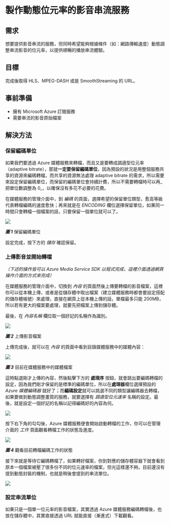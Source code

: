 # 製作動態位元率的影音串流服務

## 需求

想要提供影音串流的服務，但同時希望能夠根據條件（如：網路傳輸速度）動態調整串流影音的位元率，以提供順暢的播放串流體驗。

## 目標

完成後取得 HLS、MPEG-DASH 或是 SmoothStreaming 的 URL。

## 事前準備

* 擁有 Microsoft Azure 訂閱服務
* 需要串流的影音原始檔案

## 解決方法

### 保留編碼單位

如果我們要透過 Azure 媒體服務來轉檔，而且又是要轉成調適型位元率（adaptive bitrate），那就**一定要保留編碼單位**，因為預設的狀況是用整個服務共享的資源來編碼轉檔，而共享的資源無法處理 adaptive bitrate 的需求，所以需要來設定保留編碼單位，而保留的編碼單位會持續計費，所以不需要轉檔時可以再_把單位數調整為 0_，以確保沒有多花不必要的花費。

在媒體服務的管理介面中，到 _編碼_ 的頁面，選擇希望的保留單位類型，愈高等級代表轉檔編碼的速度愈快；再來就是在 _ENCODING_ 欄位選擇保留單位，如果同一時間只會轉檔一個檔案的話，只要保留一個單位就可以了。

![](https://skgitbook.blob.core.windows.net/azurerecipestw/ch06/reserve_encoding_unit.png)

_**圖 1**_ 保留編碼單位

設定完成，按下方的 _儲存_ 確認保留。

### 上傳影音並開始轉檔

_（下述的操作皆可以 Azure Media Service SDK 以程式完成，這裡介面透過網頁操作介面的方式來完成）_

在媒體服務的管理介面中，切換到 _內容_ 的頁面然後上傳要轉檔的影音檔案，這裡你可以從本機上傳，或者是從儲存體中取出檔案（建立媒體服務時都會要設定搭配的儲存體帳號）來處理，直接在網頁上從本機上傳的話，單檔最多只能 200MB，所以若有更大的檔案要處理，就要先把檔案上傳到儲存體。

最後，在 _內容名稱_ 欄位取一個好記的名稱作為識別。

![](https://skgitbook.blob.core.windows.net/azurerecipestw/ch06/uploading_media_file.png)

_**圖 2**_ 上傳影音檔案

上傳完成後，就可以在 _內容_ 的頁面中看到目錄媒體服務中的媒體內容：

![](https://skgitbook.blob.core.windows.net/azurerecipestw/ch06/media_content.png)

_**圖 3**_ 目前在媒體服務中的媒體檔案


這時點選剛才上傳的內容，然後點擊下方的 **處理序** 按鈕，就會跳出要編碼轉檔的設定，因為我們剛才保留的是標準的編碼單位，所以在**處理器**欄位選擇預設的 _Azure 媒體編碼器_ 就好了；而**編碼設定**就可以挑選不同的類型讓編碼器去轉檔，如果要做到動態調整畫質的服務，就要選擇有 _調適型位元速率_ 名稱的設定。最後，就是設定一個好記的名稱以記得編碼好的內容為何。

![](https://skgitbook.blob.core.windows.net/azurerecipestw/ch06/setting_encoding_job.png)

按下右下角的勾勾後，Azure 媒體服務便會開始啟動轉檔的工作，你可以在管理介面的 _工作_ 頁面觀看轉檔工作的狀態及進度。

![](https://skgitbook.blob.core.windows.net/azurerecipestw/ch06/encoding_job.png)

_**圖 4**_ 觀看目前轉檔編碼工作的狀態

接下來就是等待它編碼轉檔了，如果轉好檔案，你到對應的儲存體容器下就會看到原本一個檔案被壓了很多份不同的位元速率的檔案，但光這樣還不夠，目前還沒有提到動態封裝的機制，也就是稍後會提到的串流單位。

![](https://skgitbook.blob.core.windows.net/azurerecipestw/ch06/multiple_bitrate.png)


### 設定串流單位

如果只是一個單一位元率的影音檔案，其實透過 Azure 媒體服務編碼轉檔後，也放在儲存體中，其實直接透過 URL 就能直接（漸進式）下載觀看。